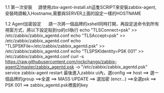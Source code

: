 1.1 第一次安裝
      請使用zbx-agent-install.sh這隻SCRIPT來安裝zabbix-agent, 安裝時請輸入Hostname,需要與SERVER上面的設定一樣的HOSTNAME

1.2 Agent加密設定
      請一次將一個品牌的xshell同時打開，再設定送命令到所有視窗方式，將以下設定貼到rp的cli執行
echo "TLSConnect=psk" >> /etc/zabbix/zabbix_agentd.conf 
echo "TLSAccept=psk" >> /etc/zabbix/zabbix_agentd.conf 
echo "TLSPSKFile=/etc/zabbix/zabbix_agentd.psk" >> /etc/zabbix/zabbix_agentd.conf 
echo "TLSPSKIdentity=PSK 001" >> /etc/zabbix/zabbix_agentd.conf 
curl -s https://raw.githubusercontent.com/nickchangs/zabbix-agent2/master/zabbix_agentd.psk -o "/etc/zabbix/zabbix_agentd.psk"  
service zabbix-agent restart 
最後進入zabbix ui內，選config ==> host ==> 選一個品牌的group ==>全選 ==> MASS UPDATE ==> 選加密 (encr…) ==>全選psk ==> PSK 001 ==> zabbix_agentd.psk裡面的key
